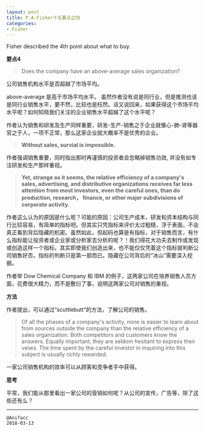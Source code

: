 ```yaml
---
layout: post
title: P.A.Fisher十五要点之四
categories:
- Fisher
---
```

Fisher described the 4th point about what to buy.

**要点4**

> Does the company have an above-average sales organization?

公司销售机构水平是否超越了市场平均。

above-average 是高于市场平均水平。 虽然作者没有说是同行业，但是推测也该是同行业销售水平，要不然，比较也是枉然。话又说回来，如果获得这个市场平均水平呢？如何知晓我们关注的企业销售水平超越了这个水平呢？

作者认为销售和研发及生产同样重要，研发-生产-销售之于企业就像心-肺-肾等器官之于人，一项不正常，那么这家企业就大概率不是优秀的企业。

> **Without sales, survial is impossible.**

作者强调销售重要，同时指出那时再谨慎的投资者会忽略掉销售功效, 并没有如专注研发和生产那样重视。

> **Yet, strange as it seems, the relative efficiency of a company's sales, advertising, and distributive organizations receives far less attention from most investors, even the careful ones, than do production, research， finance, or other major subdivisions of corporate activity.**

作者这么认为的原因是什么呢？可能的原因：公司生产成本，研发和资本结构与同行比较容易，有简单的指标吧。但其实只凭指标来评价太过粗糙，浮于表面，不会真正看到背后隐藏的机密。虽然如此，但起码也算是有指标，对于销售而言，有什么指标能让投资者或企业家或分析家去分析的呢？！我们得花大功夫去制作或发现或创造这样一个指标。其实即使我们创造出来，也不能仅仅凭着这个指标就判断公司销售好否。指标的判断只是第一部而已。隐藏在公司背后的“冰山”需要深入挖掘。

作者举 Dow Chemical Company 和 IBM 的例子，这两家公司在培养销售人员方面，花费很大精力，而不是敷衍了事，说明这两家公司对销售的重视。

**方法**

作者提出，可以通过“scuttlebutt”的方法，了解公司的销售。

> Of all the phases of a company's activity, none is easier to learn about from sources outside the company than the relative efficiency of a sales organization. Both competitors and customers know the answers. Equally important, they are seldom hesitant to express their veiws. The time spent by the careful investor in inquiring into this subject is usually richly rewarded.

一家公司销售机构的效率可以从顾客和竞争者手中获得。

**思考**

平常，我们能从那里看出一家公司的营销如何呢？从公司的宣传，广告等，除了这些还有么？

---

```
@Anifacc
2018-03-13
```
